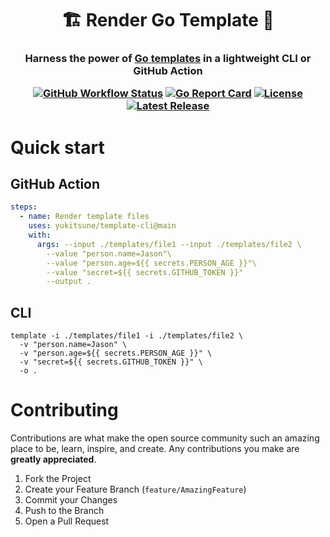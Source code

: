 <h1 align="center">
  🏗 Render Go Template 🚧 
</h1>

<h3 align="center">
  Harness the power of <a href="https://pkg.go.dev/text/template">Go templates</a> in a lightweight CLI or GitHub Action

  [![GitHub Workflow Status](https://img.shields.io/github/workflow/status/YuKitsune/template-cli/CI)](https://github.com/YuKitsune/template-cli/actions?query=workflow:CI)
  [![Go Report Card](https://goreportcard.com/badge/github.com/YuKitsune/template-cli)](https://goreportcard.com/report/github.com/YuKitsune/template-cli)
  [![License](https://img.shields.io/github/license/YuKitsune/template-cli)](https://github.com/YuKitsune/template-cli/blob/main/LICENSE)
  [![Latest Release](https://img.shields.io/github/v/release/YuKitsune/template-cli?include_prereleases)](https://github.com/YuKitsune/template-cli/releases)

</h3>

# Quick start

## GitHub Action
```yaml
steps:
  - name: Render template files
    uses: yukitsune/template-cli@main
    with:
      args: --input ./templates/file1 --input ./templates/file2 \
        --value "person.name=Jason"\
        --value "person.age=${{ secrets.PERSON_AGE }}"\
        --value "secret=${{ secrets.GITHUB_TOKEN }}"
        --output .
```

## CLI
```shell
template -i ./templates/file1 -i ./templates/file2 \
  -v "person.name=Jason" \
  -v "person.age=${{ secrets.PERSON_AGE }}" \
  -v "secret=${{ secrets.GITHUB_TOKEN }}" \
  -o .
```

# Contributing

Contributions are what make the open source community such an amazing place to be, learn, inspire, and create.
Any contributions you make are **greatly appreciated**.

1. Fork the Project
2. Create your Feature Branch (`feature/AmazingFeature`)
3. Commit your Changes
4. Push to the Branch
5. Open a Pull Request
